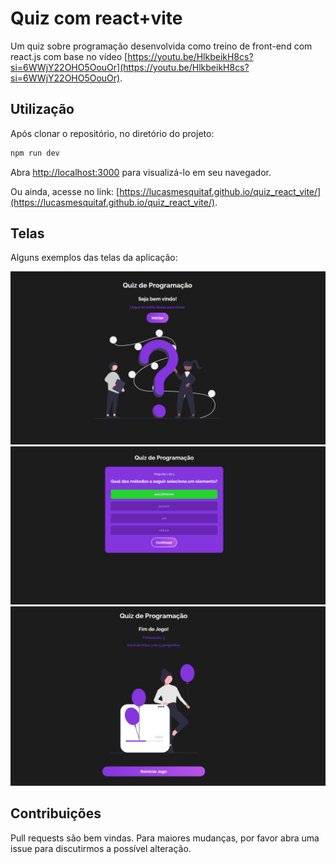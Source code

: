 # Quiz com react+vite

Um quiz sobre programação desenvolvida como treino de front-end com react.js com base no vídeo [https://youtu.be/HlkbeikH8cs?si=6WWjY22OHO5OouOr](https://youtu.be/HlkbeikH8cs?si=6WWjY22OHO5OouOr).

## Utilização

Após clonar o repositório, no diretório do projeto:

```javascript
npm run dev
```
Abra [http://localhost:3000](http://localhost:3000) para visualizá-lo em seu navegador.

Ou ainda, acesse no link: [https://lucasmesquitaf.github.io/quiz_react_vite/](https://lucasmesquitaf.github.io/quiz_react_vite/).

## Telas

Alguns exemplos das telas da aplicação:

<img src="/src/assets/screenshots/quiz.PNG">
<img src="/src/assets/screenshots/quiz2.PNG">
<img src="/src/assets/screenshots/quiz3.PNG">

## Contribuições

Pull requests são bem vindas. Para maiores mudanças, por favor abra uma issue para discutirmos a possível alteração.
